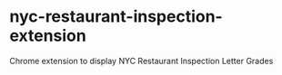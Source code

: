 nyc-restaurant-inspection-extension
===================================

Chrome extension to display NYC Restaurant Inspection Letter Grades
